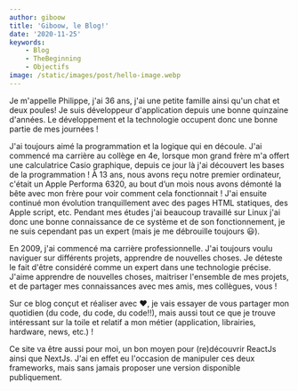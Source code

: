 ```yaml
---
author: giboow 
title: 'Giboow, le Blog!'
date: '2020-11-25' 
keywords:
    - Blog
    - TheBeginning
    - Objectifs
image: /static/images/post/hello-image.webp
--- 
```


Je m'appelle Philippe, j'ai 36 ans, j'ai une petite famille ainsi qu'un chat et deux poules!
Je suis développeur d'application depuis une bonne quinzaine d'années. Le développement et la technologie occupent donc
une bonne partie de mes journées !

J'ai toujours aimé la programmation et la logique qui en découle. J'ai commencé ma carrière au collège en 4e, lorsque
mon grand frère m'a offert une calculatrice Casio graphique, depuis ce jour là j'ai découvert les bases de la
programmation ! À 13 ans, nous avons reçu notre premier ordinateur, c'était un Apple Performa 6320, au bout d’un mois
nous avons démonté la bête avec mon frère pour voir comment cela fonctionnait !
J'ai ensuite continué mon évolution tranquillement avec des pages HTML statiques, des Apple script, etc. Pendant mes
études j'ai beaucoup travaillé sur Linux j'ai donc une bonne connaissance de ce système et de son fonctionnement, je ne
suis cependant pas un expert (mais je me débrouille toujours 😃).

En 2009, j'ai commencé ma carrière professionnelle. J'ai toujours voulu naviguer sur différents projets, apprendre de
nouvelles choses. Je déteste le fait d'être considéré comme un expert dans une technologie précise. J'aime apprendre de
nouvelles choses, maitriser l'ensemble de mes projets, et de partager mes connaissances avec mes amis, mes collègues,
vous !

Sur ce blog conçut et réaliser avec ♥, je vais essayer de vous partager mon quotidien (du code, du code, du code!!),
mais aussi tout ce que je trouve intéressant sur la toile et relatif a mon métier (application, librairies, hardware,
news, etc.) !

Ce site va être aussi pour moi, un bon moyen pour (re)découvrir ReactJs ainsi que NextJs. J'ai en effet eu l'occasion de
manipuler ces deux frameworks, mais sans jamais proposer une version disponible publiquement.

